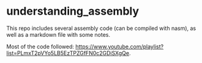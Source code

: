 # understanding_assembly
This repo includes several assembly code (can be compiled with nasm), as well as a markdown file with some notes.

Most of the code followed: https://www.youtube.com/playlist?list=PLmxT2pVYo5LB5EzTPZGfFN0c2GDiSXgQe.
